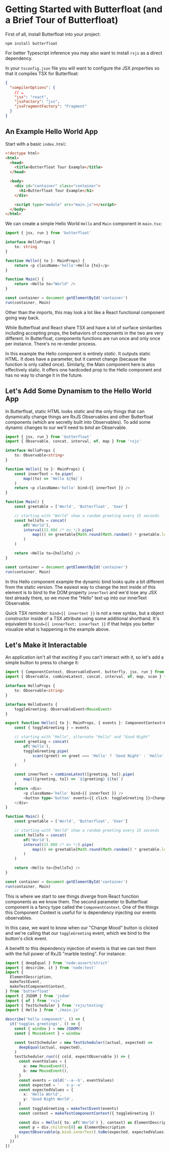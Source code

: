 # Getting Started with Butterfloat (and a Brief Tour of Butterfloat)

First of all, install Butterfloat into your project:

```
npm install butterfloat
```

For better Typescript inference you may also want to install `rxjs`
as a direct dependency.

In your `tsconfig.json` file you will want to configure the JSX
properties so that it compiles TSX for Butterfloat:

```json
{
  "compilerOptions": {
    // …
    "jsx": "react",
    "jsxFactory": "jsx",
    "jsxFragmentFactory": "Fragment"
  }
}
```

## An Example Hello World App

Start with a basic `index.html`:

```html
<!doctype html>
<html>
  <head>
    <title>Butterfloat Tour Example</title>
  </head>

  <body>
    <div id="container" class="container">
      <h1>Butterfloat Tour Example</h1>
    </div>

    <script type="module" src="main.js"></script>
  </body>
</html>
```

We can create a simple Hello World `Hello` and `Main` component in
`main.tsx`:

```ts
import { jsx, run } from 'butterfloat'

interface HelloProps {
    to: string
}

function Hello({ to }: MainProps) {
    return <p className='hello'>Hello {to}</p>
}

function Main() {
    return <Hello to="World" />
}

const container = document.getElementById('container')
run(container, Main)
```

Other than the imports, this may look a lot like a React functional
component going way back.

While Butterfloat and React share TSX and have a lot of surface
similarities including accepting props, the behaviors of components
in the two are very different. In Butterfloat, components functions
are run once and only once per instance. There's no re-render
process.

In this example the Hello component is entirely _static_. It outputs
static HTML. It does have a parameter, but it cannot change (because
the function is only called once). Similarly, the Main component here
is also effectively static. It offers one hardcoded prop to the Hello
component and has no way to change it in the future.

## Let's Add Some Dynamism to the Hello World App

In Butterfloat, static HTML looks _static_ and the only things that
can dynamically change things are RxJS Observables and other
Butterfloat components (which are secretly built into Observables).
To add some dynamic changes to our we'll need to _bind_ an
Observable.

```ts
import { jsx, run } from 'butterfloat'
import { Observable, concat, interval, of, map } from 'rxjs'

interface HelloProps {
    to: Observable<string>
}

function Hello({ to }: MainProps) {
    const innerText = to.pipe(
        map((to) => `Hello ${to}`)
    )
    return <p className='hello' bind={{ innerText }} />
}

function Main() {
    const greetable = ['World', 'Butterfloat', 'User']

    // starting with "World" show a random greeting every 15 seconds
    const helloTo = concat(
        of('World'),
        interval(15_000 /* ms */).pipe(
            map(() => greetable[Math.round(Math.random() * greetable.length)])
        )
    )

    return <Hello to={helloTo} />
}

const container = document.getElementById('container')
run(container, Main)
```

In this Hello component example the dynamic bind looks quite a bit
different from the static version. The easiest way to change the text
inside of this element is to bind to the DOM property `innerText` and
we'd lose any JSX text already there, so we move the "Hello" text up
into our innerText Observable.

Quick TSX reminder: `bind={{ innertext }}` is not a new syntax, but
a object constructor inside of a TSX attribute using some additional
shorthand. It's equivalent to `bind={{ innnerText: innerText }}` if
that helps you better visualize what is happening in the example
above.

## Let's Make it Interactable

An application isn't all that exciting if you can't interact with it,
so let's add a simple button to press to change it:

```ts
import { ComponentContext, ObservableEvent, butterfly, jsx, run } from 'butterfloat'
import { Observable, combineLatest, concat, interval, of, map, scan } from 'rxjs'

interface HelloProps {
    to: Observable<string>
}

interface HelloEvents {
    toggleGreeting: ObservableEvent<MouseEvent>
}

export function Hello({ to }: MainProps, { events }: ComponentContext<HelloEvents>) {
    const { toggleGreeting } = events

    // starting with "Hello", alternate "Hello" and "Good Night"
    const greeting = concat(
        of('Hello'),
        toggleGreeting.pipe(
            scan((greet) => greet === 'Hello' ? 'Good Night' : 'Hello', 'Hello')
        )
    )

    const innerText = combineLatest([greeting, to]).pipe(
        map(([greeting, to]) => `${greeting} ${to}`)
    )
    return <div>
        <p className='hello' bind={{ innerText }} />
        <button type='button' events={{ click: toggleGreeting }}>Change Mood</button>
    </div>
}

function Main() {
    const greetable = ['World', 'Butterfloat', 'User']

    // starting with "World" show a random greeting every 15 seconds
    const helloTo = concat(
        of('World'),
        interval(15_000 /* ms */).pipe(
            map(() => greetable[Math.round(Math.random() * greetable.length)])
        )
    )

    return <Hello to={helloTo} />
}

const container = document.getElementById('container')
run(container, Main)
```

This is where we start to see things diverge from React function
components as we know them. The second parameter to Butterfloat
component is a fancy type called the `ComponentContext`. One of the
things this Component Context is useful for is dependency injecting
our events observables.

In this case, we want to know when our "Change Mood" button is
clicked and we're calling that our `toggleGreeting` event, which
we bind to the button's click event.

A benefit to this dependency injection of events is that we can test
them with the full power of RxJS "marble testing". For instance:

```ts
import { deepEqual } from 'node:assert/strict'
import { describe, it } from 'node:test'
import {
  ElementDescription,
  makeTestEvent,
  makeTestComponentContext,
} from 'butterfloat'
import { JSDOM } from 'jsdom'
import { of } from 'rxjs'
import { TestScheduler } from 'rxjs/testing'
import { Hello } from './main.js'

describe('hello component', () => {
  it('toggles greetings', () => {
    const { window } = new JSDOM()
    const { MouseEvent } = window

    const testScheduler = new TestScheduler((actual, expected) =>
      deepEqual(actual, expected),
    )
    testScheduler.run(({ cold, expectObservable }) => {
      const eventValues = {
        a: new MouseEvent(),
        b: new MouseEvent(),
      }
      const events = cold('--a--b', eventValues)
      const expected = '   x-y--x'
      const expectedValues = {
        x: 'Hello World',
        y: 'Good Night World',
      }
      const toggleGreeting = makeTestEvent(events)
      const context = makeTestComponentContext({ toggleGreeting })

      const div = Hello({ to: of('World') }, context) as ElementDescription
      const p = div.children[0] as ElementDescription
      expectObservable(p.bind.innerText).toBe(expected, expectedValues)
    })
  })
})
```

<!-- TODO: Children bindings, butterflies -->
